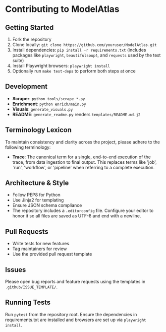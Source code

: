# Contributing to ModelAtlas

## Getting Started
1. Fork the repository
2. Clone locally: `git clone https://github.com/youruser/ModelAtlas.git`
3. Install dependencies: `pip install -r requirements.txt` (includes packages like `playwright`, `beautifulsoup4`, and `requests` used by the test suite)
4. Install Playwright browsers: `playwright install`
5. Optionally run `make test-deps` to perform both steps at once

## Development
- **Scraper**: `python tools/scrape_*.py`
- **Enrichment**: `python enrich/main.py`
- **Visuals**: `generate_visuals.py`
- **README**: `generate_readme.py` renders `templates/README.md.j2`

## Terminology Lexicon
To maintain consistency and clarity across the project, please adhere to the following terminology:

- **Trace**: The canonical term for a single, end-to-end execution of the trace, from data ingestion to final output. This replaces terms like 'job', 'run', 'workflow', or 'pipeline' when referring to a complete execution.

## Architecture & Style
- Follow PEP8 for Python
- Use Jinja2 for templating
- Ensure JSON schema compliance
- The repository includes a `.editorconfig` file. Configure your editor to honor
  it so all files are saved as UTF-8 and end with a newline.

## Pull Requests
- Write tests for new features
- Tag maintainers for review
- Use the provided pull request template

## Issues
Please open bug reports and feature requests using the templates in `.github/ISSUE_TEMPLATE/`.

## Running Tests
Run `pytest` from the repository root. Ensure the dependencies in requirements.txt are installed and browsers are set up via `playwright install`.

